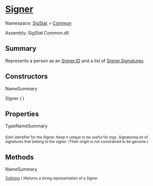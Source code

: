 # [Signer](./Signer.md)

Namespace: [SigStat]() > [Common](./README.md)

Assembly: SigStat.Common.dll

## Summary
Represents a person as an [Signer.ID](https://github.com/hargitomi97/sigstat/blob/master/docs/md/SigStat/Common/Signer.md) and a list of [Signer.Signatures](https://github.com/hargitomi97/sigstat/blob/master/docs/md/SigStat/Common/Signer.md).

## Constructors

NameSummary

Signer (  )<sub></sub>


## Properties

TypeNameSummary

<sub>ID</sub><sub>An identifier for the Signer. Keep it unique to be useful for logs.</sub>
<sub>Signatures</sub><sub>List of signatures that belong to the signer.  (Their origin is not constrained to be genuine.)</sub>


## Methods

NameSummary

<sub>[ToString](./Methods/Signer-100663452.md) (  )</sub><sub>Returns a string representation of a Signer</sub>


